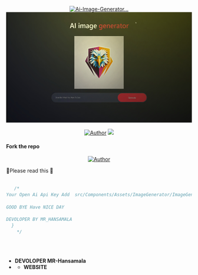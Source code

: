 

<p align="center">  
  <a href="tiktok.com/">
  <p align="center">
<img src="./Android/database/K.Prabhasha.gif" alt="Ai-Image-Generator..." width="320"/>
    <img alt="Ai-Image-Generator" height="300" src="ai-image-generator.jpg">

<p>
  <p align="center">
<a href="https://github.com/mrhansamala"><img title="Author" src="https://img.shields.io/badge/CREATOR-MR HANSAMALA-black.svg?style=for-the-badge&logo=github"></a>
                                                                                                                    


<img src="https://user-images.githubusercontent.com/73097560/115834477-dbab4500-a447-11eb-908a-139a6edaec5c.gif">



 


#### Fork the repo
 <p>
<p>
  <p align="center">
<a href="https://github.com/mrhansamala/Ai-Image-Generator-Website/fork"><img title="Author" src="https://img.shields.io/badge/CREATOR-MR HANSAMALA-black.svg?style=for-the-badge&logo=github"></a>



📰Please read this 📰
```js  
   
   /*
Your Open Ai Api Key Add  src/Components/Assets/ImageGenerator/ImageGenerator.jsx

GOOD BYE Have NICE DAY

DEVOLOPER BY MR_HANSAMALA
  }      
    */
   
```
<br>

- **DEVOLOPER  MR-Hansamala** 
- - **WEBSITE**
